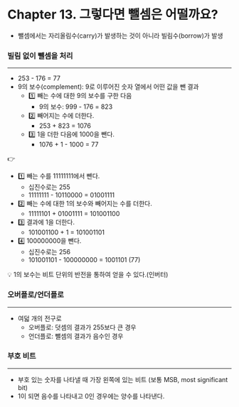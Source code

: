 # Chapter 13. 그렇다면 뺄셈은 어떨까요?

- 뺄셈에서는 자리올림수(carry)가 발생하는 것이 아니라 빌림수(borrow)가 발생

### 빌림 없이 뺄셈을 처리

---

- 253 - 176 = 77
- 9의 보수(complement): 9로 이루어진 숫자 열에서 어떤 값을 뺀 결과
    - 1️⃣ 빼는 수에 대한 9의 보수를 구한 다음
        - 9의 보수: 999 - 176 = 823
    - 2️⃣ 빼어지는 수에 더한다.
        - 253 + 823 = 1076
    - 3️⃣ 1을 더한 다음에 1000을 뺀다.
        - 1076 + 1 - 1000 = 77

👉

- 1️⃣ 빼는 수를 11111111에서 뺀다.
    - 십진수로는 255
    - 11111111 - 10110000 = 01001111
- 2️⃣ 빼는 수에 대한 1의 보수와 빼어지는 수를 더한다.
    - 11111101 + 01001111 = 101001100
- 3️⃣ 결과에 1을 더한다.
    - 101001100 + 1 = 101001101
- 4️⃣ 100000000을 뺀다.
    - 십진수로는 256
    - 101001101 - 100000000 = 1001101 (77)

<aside>
💡 1의 보수는 비트 단위의 반전을 통하여 얻을 수 있다.(인버터)

</aside>

### 오버플로/언더플로

---

- 여덟 개의 전구로
    - 오버플로: 덧셈의 결과가 255보다 큰 경우
    - 언더플로: 뺄셈의 결과가 음수인 경우

### 부호 비트

---

- 부호 있는 숫자를 나타낼 때 가장 왼쪽에 있는 비트 (보통 MSB, most significant bit)
- 1이 되면 음수를 나타내고 0인 경우에는 양수를 나타낸다.